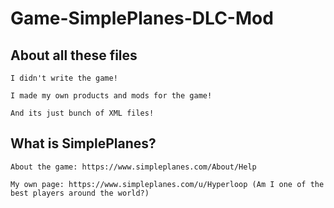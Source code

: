 # Game-SimplePlanes-DLC-Mod
## About all these files
    I didn't write the game!

    I made my own products and mods for the game! 

    And its just bunch of XML files!

## What is SimplePlanes?
    About the game: https://www.simpleplanes.com/About/Help

    My own page: https://www.simpleplanes.com/u/Hyperloop (Am I one of the best players around the world?)
